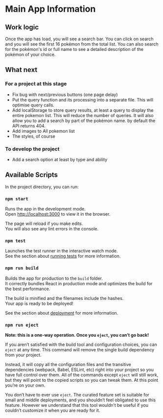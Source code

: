 # Main App Information
## Work logic

Once the app has load, you will see a search bar. You can click on search and you will see the first 16 pokémon from the total list.
You can also search for the pokémon's id or full name to see a detailed description of the pokémon of your choice.

## What next
### For a project at this stage

 - Fix bug with next/previous buttons (one page delay)
 - Put the query function and its processing into a separate file. This will optimise query calls.
 - Add localStorage to store query results, at least a query to display the entire pokemon list. This will reduce the number of queries.
    It will also allow you to add a search by part of the pokémon name. by default the API returns 404.
 - Add images to All pokemon list
 - The styles, of course

### To develop the project

- Add a search option at least by type and ability

## Available Scripts

In the project directory, you can run:

### `npm start`

Runs the app in the development mode.\
Open [http://localhost:3000](http://localhost:3000) to view it in the browser.

The page will reload if you make edits.\
You will also see any lint errors in the console.

### `npm test`

Launches the test runner in the interactive watch mode.\
See the section about [running tests](https://facebook.github.io/create-react-app/docs/running-tests) for more information.

### `npm run build`

Builds the app for production to the `build` folder.\
It correctly bundles React in production mode and optimizes the build for the best performance.

The build is minified and the filenames include the hashes.\
Your app is ready to be deployed!

See the section about [deployment](https://facebook.github.io/create-react-app/docs/deployment) for more information.

### `npm run eject`

**Note: this is a one-way operation. Once you `eject`, you can’t go back!**

If you aren’t satisfied with the build tool and configuration choices, you can `eject` at any time. This command will remove the single build dependency from your project.

Instead, it will copy all the configuration files and the transitive dependencies (webpack, Babel, ESLint, etc) right into your project so you have full control over them. All of the commands except `eject` will still work, but they will point to the copied scripts so you can tweak them. At this point you’re on your own.

You don’t have to ever use `eject`. The curated feature set is suitable for small and middle deployments, and you shouldn’t feel obligated to use this feature. However we understand that this tool wouldn’t be useful if you couldn’t customize it when you are ready for it.